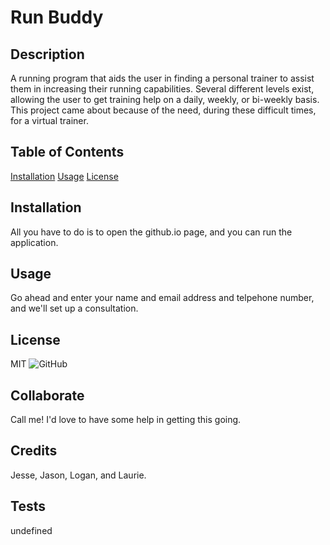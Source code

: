 
# Run Buddy

## Description
A running program that aids the user in finding a personal trainer to assist them in increasing their running capabilities. Several different levels exist, allowing the user to get training help on a daily, weekly, or bi-weekly basis. This project came about because of the need, during these difficult times, for a virtual trainer.

## Table of Contents
[Installation](#installation)
[Usage](#Usage)
[License](#License)

## Installation
All you have to do is to open the github.io page, and you can run the application.

## Usage
Go ahead and enter your name and email address and telpehone number, and we'll set up a consultation.

## License
MIT  ![GitHub](https://img.shields.io/github/license/janimuhlestein/SongNews?style=plastic)
        

## Collaborate
Call me! I'd love to have some help in getting this going.

## Credits
Jesse, Jason, Logan, and Laurie.

## Tests
undefined

    